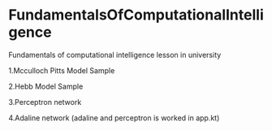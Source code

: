 # FundamentalsOfComputationalIntelligence
Fundamentals of computational intelligence lesson in university

1.Mcculloch Pitts Model Sample

2.Hebb Model Sample

3.Perceptron network

4.Adaline network
 (adaline and perceptron is worked in app.kt)
